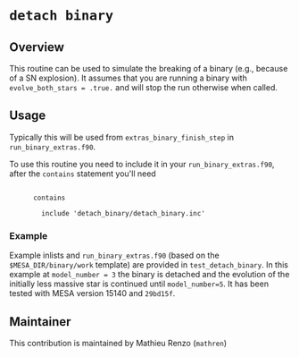# ``detach binary``

## Overview

This routine can be used to simulate the breaking of a binary (e.g.,
because of a SN explosion). It assumes that you are running a binary
with `evolve_both_stars = .true.` and will stop the run otherwise when
called.

## Usage

Typically this will be used from `extras_binary_finish_step` in
`run_binary_extras.f90`.

To use this routine you need to include it in your `run_binary_extras.f90`,
after the `contains` statement you'll need

```Fortran

      contains

        include 'detach_binary/detach_binary.inc'
```

### Example

Example inlists and `run_binary_extras.f90` (based on the
`$MESA_DIR/binary/work` template) are provided in `test_detach_binary`. 
In this example at `model_number = 3` the binary 
is detached and the evolution of the initially 
less massive star is continued until `model_number=5`. 
It has been tested with MESA version 15140 and `29bd15f`.


## Maintainer

This contribution is maintained by Mathieu Renzo (`mathren`)
